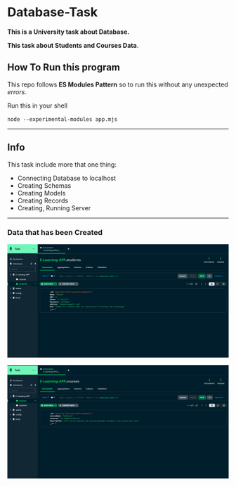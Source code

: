 # Database-Task

**This is a University task about Database.**

**This task about Students and Courses Data**.

## How To Run this program

This repo follows **ES Modules Pattern** so to run this without any unexpected *errors*.

Run this in your shell

```shell
node --experimental-modules app.mjs
```

---

## Info

This task include more that one thing:

- Connecting Database to localhost
- Creating Schemas
- Creating Models
- Creating Records
- Creating, Running Server

---

### Data that has been Created

!["Student data"](./screen-shots/database-students-section.png)

!["Course data"](./screen-shots/database-courses-section.png)
